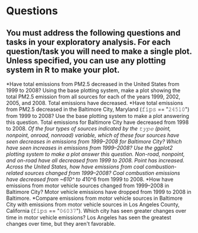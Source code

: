 # Questions

## You must address the following questions and tasks in your exploratory analysis. For each question/task you will need to make a single plot. Unless specified, you can use any plotting system in R to make your plot.
*Have total emissions from PM2.5 decreased in the United States from 1999 to 2008? Using the base plotting system, make a plot showing the total PM2.5 emission from all sources for each of the years 1999, 2002, 2005, and 2008.
Total emissions have decreased.
*Have total emissions from PM2.5 decreased in the Baltimore City, Maryland (𝚏𝚒𝚙𝚜 == "𝟸𝟺𝟻𝟷𝟶") from 1999 to 2008? Use the base plotting system to make a plot answering this question.
Total emissions for Baltimore City have decreased from 1998 to 2008.
*Of the four types of sources indicated by the 𝚝𝚢𝚙𝚎 (point, nonpoint, onroad, nonroad) variable, which of these four sources have seen decreases in emissions from 1999–2008 for Baltimore City? Which have seen increases in emissions from 1999–2008? Use the ggplot2 plotting system to make a plot answer this question.
Non-road, nonpoint, and on-road have all decreased from 1999 to 2008. Point has increased.
*Across the United States, how have emissions from coal combustion-related sources changed from 1999–2008?
Coal combustion emissions have decreased from ~6*10^ to 4*10^6 from 1999 to 2008.
*How have emissions from motor vehicle sources changed from 1999–2008 in Baltimore City?
Motor vehicle emissions have dropped from 1999 to 2008 in Baltimore.
*Compare emissions from motor vehicle sources in Baltimore City with emissions from motor vehicle sources in Los Angeles County, California (𝚏𝚒𝚙𝚜 == "𝟶𝟼𝟶𝟹𝟽"). Which city has seen greater changes over time in motor vehicle emissions?
Los Angeles has seen the greatest changes over time, but they aren't favorable. 
